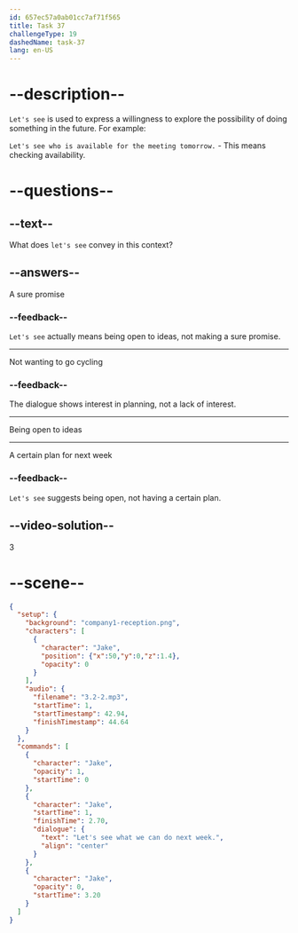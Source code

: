 ```yaml
---
id: 657ec57a0ab01cc7af71f565
title: Task 37
challengeType: 19
dashedName: task-37
lang: en-US
---
```


<!-- (Audio) Jake: Let's see what we can do next week. -->

# --description--

`Let's see` is used to express a willingness to explore the possibility of doing something in the future. For example:

`Let's see who is available for the meeting tomorrow.` - This means checking availability.

# --questions--

## --text--

What does `let's see` convey in this context?

## --answers--

A sure promise

### --feedback--

`Let's see` actually means being open to ideas, not making a sure promise.

---

Not wanting to go cycling

### --feedback--

The dialogue shows interest in planning, not a lack of interest.

---

Being open to ideas

---

A certain plan for next week

### --feedback--

`Let's see` suggests being open, not having a certain plan.

## --video-solution--

3

# --scene--

```json
{
  "setup": {
    "background": "company1-reception.png",
    "characters": [
      {
        "character": "Jake",
        "position": {"x":50,"y":0,"z":1.4},
        "opacity": 0
      }
    ],
    "audio": {
      "filename": "3.2-2.mp3",
      "startTime": 1,
      "startTimestamp": 42.94,
      "finishTimestamp": 44.64
    }
  },
  "commands": [
    {
      "character": "Jake",
      "opacity": 1,
      "startTime": 0
    },
    {
      "character": "Jake",
      "startTime": 1,
      "finishTime": 2.70,
      "dialogue": {
        "text": "Let's see what we can do next week.",
        "align": "center"
      }
    },
    {
      "character": "Jake",
      "opacity": 0,
      "startTime": 3.20
    }
  ]
}
```
